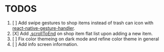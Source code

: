 # TODOS

1. [ ] Add swipe gestures to shop items instead of trash can icon with [react-native-gesture-handler](https://docs.swmansion.com/react-native-gesture-handler/docs/example).
2. [X] Add [.scrollToEnd](https://reactnative.dev/docs/flatlist#scrolltoend) on shop item flat list upon adding a new item.
3. [ ] Fix color themeing on dark mode and refine color theme in general
4. [ ] Add info screen information.